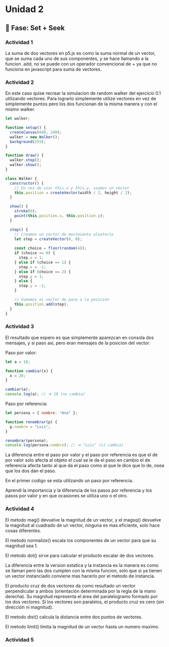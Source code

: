 # Unidad 2

## 🔎 Fase: Set + Seek

### Actividad 1

La suma de dos vectores en p5.js es como la suma normal de un vector, que se suma cada uno de sus componentes, y se hace llamando a la funcion .add, no se puede con un operador convencional de + ya que no funciona en javascript para suma de vectores.

### Actividad 2
En este caso quise recrear la simulacion de random walker del ejercicio 0.1 utilizando vectores.
Para lograrlo simplemente utilize vectores en vez de simplemente puntos pero los dos funcionan de la misma manera y con el mismo walker.

``` js
let walker;

function setup() {
  createCanvas(640, 240);
  walker = new Walker();
  background(255);
}

function draw() {
  walker.step();
  walker.show();
}

class Walker {
  constructor() {
    // En vez de usar this.x y this.y, usamos un vector
    this.position = createVector(width / 2, height / 2);
  }

  show() {
    stroke(0);
    point(this.position.x, this.position.y);
  }

  step() {
    // Creamos un vector de movimiento aleatorio
    let step = createVector(0, 0);
    
    const choice = floor(random(4));
    if (choice == 0) {
      step.x = 1;
    } else if (choice == 1) {
      step.x = -1;
    } else if (choice == 2) {
      step.y = 1;
    } else {
      step.y = -1;
    }

    // Sumamos el vector de paso a la posición
    this.position.add(step);
  }
}

```
### Actividad 3

El resultado que espero es que simplemente aparezcan en consola dos mensajes, y si paso asi, pero eran mensajes de la posicion del vector.

Paso por valor: 
``` js
let a = 10;

function cambiar(x) {
  x = 20;
}

cambiar(a);
console.log(a); // ➜ 10 (no cambia)
```

Paso por referencia:
``` js
let persona = { nombre: "Ana" };

function renombrar(p) {
  p.nombre = "Luis";
}

renombrar(persona);
console.log(persona.nombre); // ➜ "Luis" (sí cambia)

```

La diferencia entre el paso por valor y el paso por referencia es que el de por valor solo afecta al objeto el cual se le da el paso en cambio el de referencia afecta tanto al que da el paso como al que le dice que lo de, osea que los dos dan el paso.

En el primer codigo se esta utilizando un paso por referencia.

Aprendi la importancia y la diferencia de los pasos por referencia y los pasos por valor y en que ocasiones se utiliza uno o el otro.

### Actividad 4

El metodo mag() devuelve la magnitud de un vector, y el magsq() devuelve la magnitud al cuadrado de un vector, ninguna es mas eficiente, solo hace cosas diferentes.

El metodo normalize() escala los componentes de un vector para que su magnitud sea 1.

El metodo dot() sirve para calcular el producto escalar de dos vectores.

La diferencia entre la version estatica y la instancia es la manera es como se llaman pero las dos cumplen con la misma funcion, solo que si ya tienen un vector instanciado conviene mas hacerlo por el metodo de instancia.

El producto cruz de dos vectores da como resultado un vector perpendicular a ambos (orientación determinada por la regla de la mano derecha).
Su magnitud representa el área del paralelogramo formado por los dos vectores.
Si los vectores son paralelos, el producto cruz es cero (sin dirección ni magnitud).

El metodo dist() calcula la distancia entre dos puntos de vectores.

El metodo limit() limita la magnitud de un vector hasta un numero maximo.

### Actividad 5
